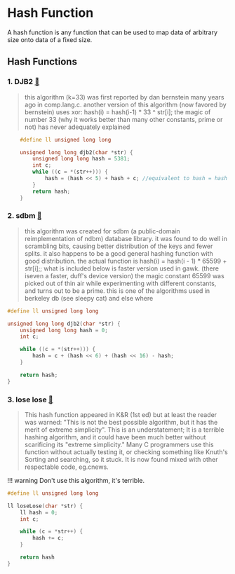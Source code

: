 # Hash Function
A hash function is any function that can be used to map data of arbitrary size onto data of a fixed size.

## Hash Functions

### 1. DJB2 [:bug:](http://www.cse.yorku.ca/~oz/hash.html)
>this algorithm (k=33) was first reported by dan bernstein many years ago in comp.lang.c. another version of this algorithm (now favored by bernstein) uses xor: hash(i) = hash(i-1) * 33 ^ str[i]; the magic of number 33 (why it works better than many other constants, prime or not) has never adequately explained

```cpp
    #define ll unsigned long long

    unsigned long long djb2(char *str) {
        unsigned long long hash = 5381;
        int c;
        while ((c = *(str++))) {
            hash = (hash << 5) + hash + c; //equivalent to hash = hash * 33 + c;
        }
        return hash;
    }
```

### 2. sdbm [:bug:](http://www.cse.yorku.ca/~oz/hash.html) 
>this algorithm was created for sdbm (a public-domain reimplementation of ndbm) database library. it was found to do well in scrambling bits, causing better distribution of the keys and fewer splits. it also happens to be a good general hashing function with good distribution. the actual function is hash(i) = hash(i - 1) * 65599 + str[i];; what is included below is faster version used in gawk. (there iseven a faster, duff's device version) the magic constant 65599 was picked out of thin air while experimenting with different constants, and turns out to be a prime. this is one of the algorithms used in berkeley db (see sleepy cat) and else where

```cpp
#define ll unsigned long long

unsigned long long djb2(char *str) {
    unsigned long long hash = 0;
    int c;

    while ((c = *(str++))) {
        hash = c + (hash << 6) + (hash << 16) - hash; 
    }

    return hash;
}
```

### 3. lose lose [:bug:](http://www.cse.yorku.ca/~oz/hash.html)
>This hash function appeared in K&R (1st ed) but at least the reader was warned: "This is not the best possible algorithm, but it has the merit of extreme simplicity". This is an understatement; It is a terrible hashing algorithm, and it could have been much better without scarificing its "extreme simplicity." Many C programmers use this function without actually testing it, or checking something like Knuth's Sorting and searching, so it stuck. It is now found mixed with other respectable code, eg.cnews.

!!! warning 
    Don't use this algorithm, it's terrible.

```cpp
#define ll unsigned long long

ll loseLose(char *str) {
    ll hash = 0;
    int c;

    while (c = *str++) {
        hash += c;
    }

    return hash
}

```
